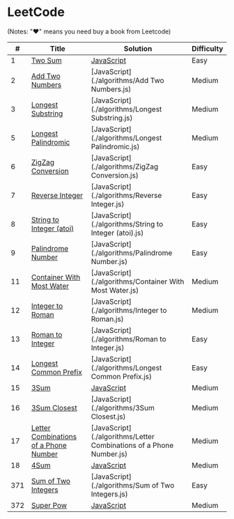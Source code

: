 # LeetCode 

(Notes: "&hearts;" means you need buy a book from Leetcode)

| # | Title | Solution | Difficulty |
|---| ----- | -------- | ---------- |
|1|[Two Sum](https://leetcode.com/problems/two-sum/)| [JavaScript](./algorithms/TwoSum.js)|Easy|
|2|[Add Two Numbers](https://leetcode.com/problems/add-two-numbers/)| [JavaScript](./algorithms/Add Two Numbers.js)|Medium|
|3|[Longest Substring](https://leetcode.com/problems/longest-substring-without-repeating-characters/)| [JavaScript](./algorithms/Longest Substring.js)|Medium|
|5|[Longest Palindromic](https://leetcode.com/problems/longest-palindromic-substring/)| [JavaScript](./algorithms/Longest Palindromic.js)|Medium|
|6|[ZigZag Conversion](https://leetcode.com/problems/zigzag-conversion/)| [JavaScript](./algorithms/ZigZag Conversion.js)|Easy|
|7|[Reverse Integer](https://leetcode.com/problems/reverse-integer/)| [JavaScript](./algorithms/Reverse Integer.js)|Easy|
|8|[String to Integer (atoi)](https://leetcode.com/problems/string-to-integer-atoi/)| [JavaScript](./algorithms/String to Integer (atoi).js)|Easy|
|9|[Palindrome Number](https://leetcode.com/problems/palindrome-number/)| [JavaScript](./algorithms/Palindrome Number.js)|Easy|
|11|[Container With Most Water](https://leetcode.com/problems/container-with-most-water/)| [JavaScript](./algorithms/Container With Most Water.js)|Medium|
|12|[Integer to Roman](https://leetcode.com/problems/integer-to-roman/)| [JavaScript](./algorithms/Integer to Roman.js)|Medium|
|13|[Roman to Integer](https://leetcode.com/problems/roman-to-integer/)| [JavaScript](./algorithms/Roman to Integer.js)|Easy|
|14|[Longest Common Prefix](https://leetcode.com/problems/longest-common-prefix/)| [JavaScript](./algorithms/Longest Common Prefix.js)|Easy|
|15|[3Sum](https://leetcode.com/problems/3sum/)| [JavaScript](./algorithms/3Sum.js)|Medium|
|16|[3Sum Closest](https://leetcode.com/problems/3sum-closest/)| [JavaScript](./algorithms/3Sum Closest.js)|Medium|
|17|[Letter Combinations of a Phone Number](https://leetcode.com/problems/letter-combinations-of-a-phone-number/)| [JavaScript](./algorithms/Letter Combinations of a Phone Number.js)|Medium|
|18|[4Sum](https://leetcode.com/problems/4sum/)| [JavaScript](./algorithms/4Sum.js)|Medium|
|371|[Sum of Two Integers](https://leetcode.com/problems/sum-of-two-integers/)| [JavaScript](./algorithms/Sum of Two Integers.js)|Easy|
|372|[Super Pow](https://leetcode.com/problems/super-pow/)| [JavaScript](./algorithms/SuperPow.js)|Medium|
	
